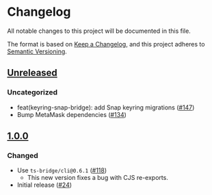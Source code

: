# Changelog

All notable changes to this project will be documented in this file.

The format is based on [Keep a Changelog](https://keepachangelog.com/en/1.0.0/),
and this project adheres to [Semantic Versioning](https://semver.org/spec/v2.0.0.html).

## [Unreleased]

### Uncategorized

- feat(keyring-snap-bridge): add Snap keyring migrations ([#147](https://github.com/MetaMask/accounts/pull/147))
- Bump MetaMask dependencies ([#134](https://github.com/MetaMask/accounts/pull/134))

## [1.0.0]

### Changed

- Use `ts-bridge/cli@0.6.1` ([#118](https://github.com/MetaMask/accounts/pull/118))
  - This new version fixes a bug with CJS re-exports.
- Initial release ([#24](https://github.com/MetaMask/accounts/pull/24))

[Unreleased]: https://github.com/MetaMask/accounts/compare/@metamask/keyring-utils@1.0.0...HEAD
[1.0.0]: https://github.com/MetaMask/accounts/releases/tag/@metamask/keyring-utils@1.0.0
